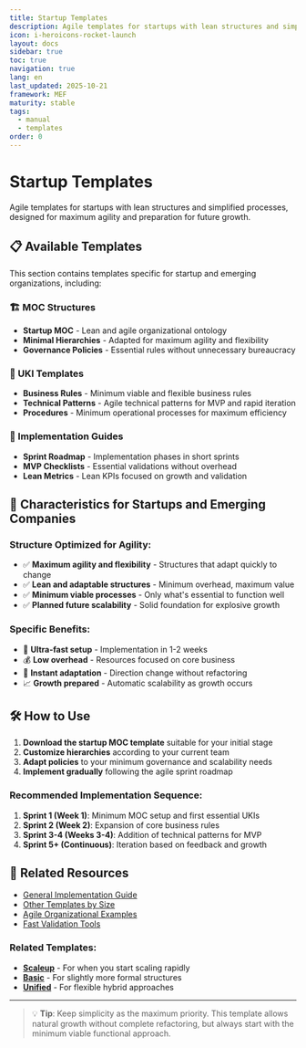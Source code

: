 ```yaml
---
title: Startup Templates
description: Agile templates for startups with lean structures and simplified processes
icon: i-heroicons-rocket-launch
layout: docs
sidebar: true
toc: true
navigation: true
lang: en
last_updated: 2025-10-21
framework: MEF
maturity: stable
tags:
  - manual
  - templates
order: 0
---
```

# Startup Templates

Agile templates for startups with lean structures and simplified processes, designed for maximum agility and preparation for future growth.

## 📋 Available Templates

This section contains templates specific for startup and emerging organizations, including:

### 🏗️ MOC Structures
- **Startup MOC** - Lean and agile organizational ontology
- **Minimal Hierarchies** - Adapted for maximum agility and flexibility
- **Governance Policies** - Essential rules without unnecessary bureaucracy

### 📝 UKI Templates
- **Business Rules** - Minimum viable and flexible business rules
- **Technical Patterns** - Agile technical patterns for MVP and rapid iteration  
- **Procedures** - Minimum operational processes for maximum efficiency

### 🚀 Implementation Guides
- **Sprint Roadmap** - Implementation phases in short sprints
- **MVP Checklists** - Essential validations without overhead
- **Lean Metrics** - Lean KPIs focused on growth and validation

## 🎯 Characteristics for Startups and Emerging Companies

### Structure Optimized for Agility:
- ✅ **Maximum agility and flexibility** - Structures that adapt quickly to change
- ✅ **Lean and adaptable structures** - Minimum overhead, maximum value
- ✅ **Minimum viable processes** - Only what's essential to function well
- ✅ **Planned future scalability** - Solid foundation for explosive growth

### Specific Benefits:
- 🚀 **Ultra-fast setup** - Implementation in 1-2 weeks
- 💰 **Low overhead** - Resources focused on core business
- 🔄 **Instant adaptation** - Direction change without refactoring
- 📈 **Growth prepared** - Automatic scalability as growth occurs

## 🛠️ How to Use

1. **Download the startup MOC template** suitable for your initial stage
2. **Customize hierarchies** according to your current team
3. **Adapt policies** to your minimum governance and scalability needs
4. **Implement gradually** following the agile sprint roadmap

### Recommended Implementation Sequence:
1. **Sprint 1 (Week 1)**: Minimum MOC setup and first essential UKIs
2. **Sprint 2 (Week 2)**: Expansion of core business rules
3. **Sprint 3-4 (Weeks 3-4)**: Addition of technical patterns for MVP
4. **Sprint 5+ (Continuous)**: Iteration based on feedback and growth

## 📖 Related Resources

- [General Implementation Guide](../../index.md)
- [Other Templates by Size](../index.md)
- [Agile Organizational Examples](../../../examples)
- [Fast Validation Tools](../../tools)

### Related Templates:
- **[Scaleup](../scaleup)** - For when you start scaling rapidly
- **[Basic](../basic)** - For slightly more formal structures
- **[Unified](../unified)** - For flexible hybrid approaches

---

> 💡 **Tip**: Keep simplicity as the maximum priority. This template allows natural growth without complete refactoring, but always start with the minimum viable functional approach.